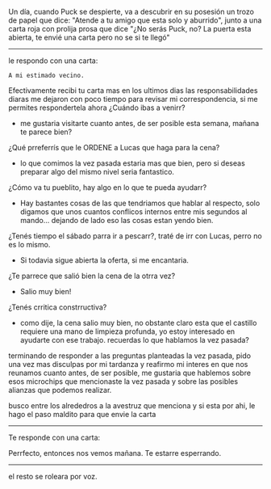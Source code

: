 
Un día, cuando Puck se despierte, va a descubrir en su posesión un trozo de papel que dice: "Atende a tu amigo que esta solo y aburrido", junto a una carta roja con prolija prosa que dice "¿No serás Puck, no? La puerta esta abierta, te envié una carta pero no se si te llegó"

---
le respondo con una carta:

	A mi estimado vecino.
Efectivamente recibi tu carta mas en los ultimos dias las responsabilidades diaras me dejaron con poco tiempo para revisar mi correspondencia, si me permites respondertela ahora
¿Cuándo ibas a venirr?
- me gustaria visitarte cuanto antes, de ser posible esta semana, mañana te parece bien? 

¿Qué prreferrís que le ORDENE a Lucas que haga para la cena?
- lo que comimos la vez pasada estaria mas que bien, pero si deseas preparar algo del mismo nivel seria fantastico. 

¿Cómo va tu pueblito, hay algo en lo que te pueda ayudarr?
- Hay bastantes cosas de las que tendriamos que hablar al respecto, solo digamos que unos cuantos conflicos internos entre mis segundos al mando... dejando de lado eso  las cosas estan yendo bien. 

¿Tenés tiempo el sábado parra ir a pescarr?, traté de irr con Lucas, perro no es lo mismo.
- Si todavia sigue abierta la oferta, si me encantaria. 

¿Te parrece que salió bien la cena de la otrra vez?
- Salio muy bien! 

¿Tenés crritica constrructiva?
- como dije, la cena salio muy bien, no obstante claro esta que el castillo requiere una mano de limpieza profunda, yo estoy interesado en ayudarte con ese trabajo. recuerdas lo que hablamos la vez pasada? 


terminando de responder a las preguntas planteadas la vez pasada, pido una vez mas disculpas por mi tardanza y reafirmo mi interes en que nos reunamos cuanto antes, de ser posible, me gustaria que hablemos sobre esos microchips que mencionaste la vez pasada y sobre las posibles alianzas que podemos realizar.

busco entre los alrededros a la avestruz que menciona y si esta por ahi, le hago el paso maldito para que envie la carta

---

Te responde con una carta:

Perrfecto, entonces nos vemos mañana.
Te estarre esperrando.

---

el resto se roleara por voz.

